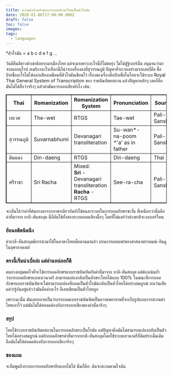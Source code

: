 ```yaml
---
title: ความน่าปวดหัวของการถอดอักษรไทยเป็นตัวโรมัน
date: 2020-01-06T17:00:00.000Z
draft: false
toc: false
images:
tags:
  - languages
---
```


*ตัวโรมัน = a b c d e f g ...

วันดีคืนดีชาวต่างชาติอยากมาเมืองไทย แต่จะมาเพราะอะไรนี่ก็ไม่ขอยุ่ง ไม่ได้สู่รู้เบอร์นั้น อนุมานว่ามาจากแถบยุโรป อเมริกาอะไรเทือกนี้ก็น่าจะเครื่องลงที่สุวรรณภูมิ ปัญหาที่จะเจออย่างแรกเลยก็คือ ชื่อป้ายชื่ออะไรไม่ได้ออกเสียงเหมือนที่ตัวโรมันเขียนไว้ เรื่องของเรื่องคือป้ายชื่อในไทยจะใช้ระบบ Royal Thai General System of Transcription ของ ราชบัณฑิตยสถาน แล้วปัญหาหลักๆ เลยก็คือมันไม่ได้สื่อว่าจริงๆ แล้วคำมันควรออกเสียงยังไง เช่น:

<style>.my-black-bordered-table table, th, td { border: 1px solid black; border-collapse: collapse; }</style>

<div class="ox-hugo-table my-black-bordered-table">
<div></div>


| Thai       | Romanization | Romanization System        | Pronunciation                             | Source        |
| ---------- | ------------ | -------------------------- | ----------------------------------------- | ------------- |
| เทเวศ      | The-wet      | RTGS                       | Tae-wet                                   | Pali-Sanskrit |
| สุวรรณภูมิ | Suvarnabhumi | Devanagari transliteration | Su-wan\*-na-poom <br>\*'a' as in father| Pali-Sanskrit |
| ดินแดง     | Din-daeng    | RTGS                       | Din-daeng                                 | Thai          |
| ศรีราชา    | Sri Racha    | Mixed:<br>__Sri__ - Devanagari transliteration<br>__Racha__ - RTGS                           |                     See-ra-cha                      | Pali-Sanskrit              |

จะเห็นได้ว่าคำที่ต้นทางมาจากภาษาเดียวกันยังใช้คนละระบบในการถอดอักษรซะงั้น ที่เหนือกว่านั้นคือคำที่มาจาก บาลี-สันสกฤต นี่ก็ดันใช้ทั้งสองระบบถอดเสียงดื้อๆ โดยที่ไม่แคร์ว่าต่างชาติจะงงเบอร์ไหน

### ย้อนอดีตนิดนึง
คำบาลี-สันสกฤตมีการนำมาใช้ในภาษาไทยเมื่อนานมาแล้ว ผ่านการเผยแพร่ของศาสนาพราหมณ์-ฮินดูในอุษาอาคเนย์

### ตรงนี้เริ่มน่าเบื่อล่ะ แต่อ่านหน่อยก็ดี
คนบางกลุ่มพอใจที่จะใช้การถอดอักษรแบบราชบัณฑิตกับคำที่มาจาก บาลี-สันสกฤต แต่ต้องเน้นย้ำว่าการถอดอักษรแบบเทวนาครี สามารถแปลงกลับเป็นอักขระไทยได้แบบ 100% ในขณะที่การถอดอักษรแบบราชบัณฑิตจะไม่สามารถแปลงที่ถอดเป็นตัวโรมันกลับเป็นตัวไทยได้อย่างสมบูรณ์ ยกเว้นเสียแต่ว่ารู้กันอยู่แล้วว่ามันคือคำอะไร ก็เลยเขียนเป็นตัวไทยถูก

เพราะฉะนั้น มันเลยกลายเป็นว่าการถอดแบบราชบัณฑิตเป็นความพยายามที่จะเก็บรูปแบบการสะกดคำไทยเอาไว้ แต่มันไม่ได้สอดคล้องกับการออกเสียงของคำนั้นจริงๆ

### สรุป
ไทยใช้ระบบราชบัณฑิตยสถานในการถอดอักขระเป็นโรมัน แต่ปัญหาคือมันไม่สามารถแปลงกลับเป็นตัวไทยได้อย่างสมบูรณ์ แต่ถ้าถอดอักษรคำที่มาจากบาลี-สันสกฤตโดยใช้ระบบเทวนาครีก็ติดประเด็นเดิมคือมันไม่ได้สอดคล้องกับการออกเสียงจริงๆ

### ของแถม
จะลืมพูดถึงระบบการถอดอักษรอีกแบบไม่ได้ นั่นก็คือ: ฉันจะสะกดตามใจฉัน
